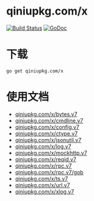 qiniupkg.com/x
===============

[![Build Status](https://travis-ci.org/qiniu/x.svg?branch=develop)](https://travis-ci.org/qiniu/x) [![GoDoc](https://godoc.org/qiniupkg.com/x?status.svg)](https://godoc.org/qiniupkg.com/x)

# 下载

```
go get qiniupkg.com/x
```

# 使用文档

* [qiniupkg.com/x/bytes.v7](http://godoc.org/qiniupkg.com/x/bytes.v7)
* [qiniupkg.com/x/cmdline.v7](http://godoc.org/qiniupkg.com/x/cmdline.v7)
* [qiniupkg.com/x/config.v7](http://godoc.org/qiniupkg.com/x/config.v7)
* [qiniupkg.com/x/ctype.v7](http://godoc.org/qiniupkg.com/x/ctype.v7)
* [qiniupkg.com/x/jsonutil.v7](http://godoc.org/qiniupkg.com/x/jsonutil.v7)
* [qiniupkg.com/x/log.v7](http://godoc.org/qiniupkg.com/x/log.v7)
* [qiniupkg.com/x/mockhttp.v7](http://godoc.org/qiniupkg.com/x/mockhttp.v7)
* [qiniupkg.com/x/reqid.v7](http://godoc.org/qiniupkg.com/x/reqid.v7)
* [qiniupkg.com/x/rpc.v7](http://godoc.org/qiniupkg.com/x/rpc.v7)
* [qiniupkg.com/x/rpc.v7/gob](http://godoc.org/qiniupkg.com/x/rpc.v7/gob)
* [qiniupkg.com/x/ts.v7](http://godoc.org/qiniupkg.com/x/ts.v7)
* [qiniupkg.com/x/url.v7](http://godoc.org/qiniupkg.com/x/url.v7)
* [qiniupkg.com/x/xlog.v7](http://godoc.org/qiniupkg.com/x/xlog.v7)

